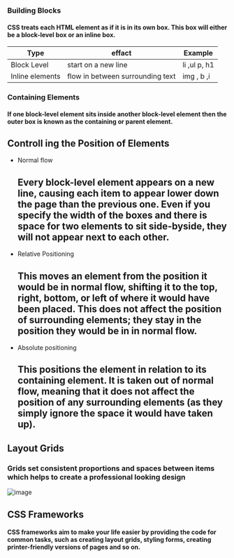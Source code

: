 ### Building Blocks
#### CSS treats each HTML element as if it is in its own box. This box will either be a block-level box or an inline box.


|Type | effact | Example|
------|----------|---------|
|Block Level |start on a new line | li ,ul p, h1|
| Inline elements |flow in between surrounding text | img , b ,i|

### Containing Elements

#### If one block-level element sits inside another block-level element then the outer box is known as the containing or parent element.

## Controll ing the Position of Elements
- Normal flow
   ## Every block-level element appears on a new line, causing each item to appear lower down the page than the previous one. Even if you specify the width of the boxes and there is space for two elements to sit side-byside, they will not appear next to each other.
   
- Relative Positioning
   ## This moves an element from the position it would be in normal flow, shifting it to the top, right, bottom, or left of where it would have been placed. This does not affect the position of surrounding elements; they stay in the position they would be in in normal flow.
- Absolute positioning
  ## This positions the element in relation to its containing element. It is taken out of normal flow, meaning that it does not affect the position of any surrounding elements (as they simply ignore the space it would have taken up).
  
## Layout Grids
### Grids set consistent proportions and spaces between items which helps to create a professional looking design

![image](https://getflywheel.com/wp-content/uploads/2016/08/css-grid-layouts-grid-example-start-final.png)

## CSS Frameworks
#### CSS frameworks aim to make your life easier by providing the code for common tasks, such as creating layout grids, styling forms, creating printer-friendly versions of pages and so on.
